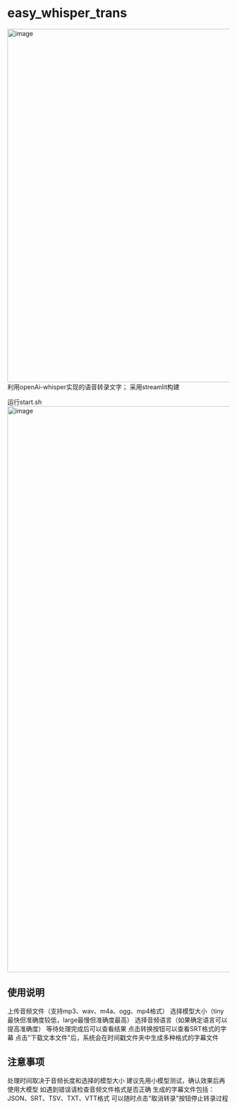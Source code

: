 # easy_whisper_trans
<img width="799" alt="image" src="https://github.com/user-attachments/assets/3d818346-ac55-4245-a3ad-59e79e596e48" />
利用openAi-whisper实现的语音转录文字；
采用streamlit构建

运行start.sh
<img width="1280" alt="image" src="https://github.com/user-attachments/assets/fbe2ff57-d124-4b6c-a7fd-a597e2d40294" />
## 使用说明
上传音频文件（支持mp3、wav、m4a、ogg、mp4格式）
选择模型大小（tiny最快但准确度较低，large最慢但准确度最高）
选择音频语言（如果确定语言可以提高准确度）
等待处理完成后可以查看结果
点击转换按钮可以查看SRT格式的字幕
点击"下载文本文件"后，系统会在时间戳文件夹中生成多种格式的字幕文件

## 注意事项
处理时间取决于音频长度和选择的模型大小
建议先用小模型测试，确认效果后再使用大模型
如遇到错误请检查音频文件格式是否正确
生成的字幕文件包括：JSON、SRT、TSV、TXT、VTT格式
可以随时点击"取消转录"按钮停止转录过程

